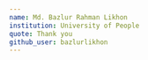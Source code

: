 ```yaml
---
name: Md. Bazlur Rahman Likhon
institution: University of People
quote: Thank you
github_user: bazlurlikhon
---
```

